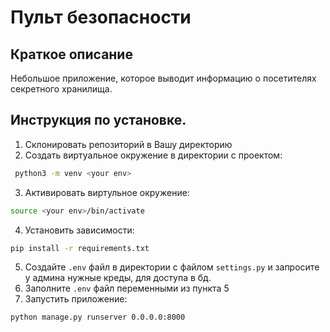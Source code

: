 # Пульт безопасности
## Краткое описание
Небольшое приложение, которое выводит информацию о посетителях секретного хранилища.
## Инструкция по установке.
1. Склонировать репозиторий в Вашу директорию
2. Cоздать виртуальное окружение в директории с проектом:
```bash
 python3 -m venv <your env>
```
3. Активировать виртульное окружение:
```bash
source <your env>/bin/activate
```
4. Установить зависимости:
```bash
pip install -r requirements.txt
```
5. Создайте `.env` файл в директории с файлом `settings.py` и запросите у админа нужные креды, для доступа в бд.
6. Заполните `.env` файл переменными из пункта 5
7. Запустить приложение:
 ```bash
python manage.py runserver 0.0.0.0:8000
```

